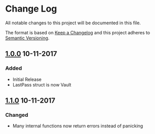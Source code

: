 Change Log
==========

All notable changes to this project will be documented in this file.

The format is based on [Keep a Changelog](http://keepachangelog.com/)
and this project adheres to [Semantic Versioning](http://semver.org/).

## [1.0.0] 10-11-2017
### Added
- Initial Release
- LastPass struct is now Vault

## [1.1.0] 10-11-2017
### Changed
- Many internal functions now return errors instead of panicking

[1.0.0]: https://github.com/while-loop/lastpass-go/releases/tag/v1.0.0
[1.1.0]: https://github.com/while-loop/lastpass-go/compare/v1.0.0...v1.0.1

[comment]: # (Added, Changed, Removed)